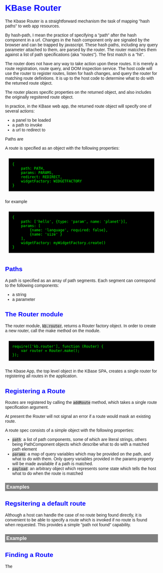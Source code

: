 # KBase Router

The Kbase Router is a straightforward mechanism the task of mapping "hash paths" to web app resources.

By hash-path, I mean the practice of specifying a "path" after the hash component in a url. Changes in the hash component only are signaled by the browser and can be trapped by javascript. These hash paths, including any query parameter attached to them, are parsed by the router. The router matcches them against a list of path specifications (aka "routes"). The first match is a "hit".

The router does not have any way to take action upon these routes. It is merely a route registration, route query, and DOM inspection service. The host code will use the router to register routes, listen for hash changes, and query the router for matching route definitions. It is up to the host code to determine what to do with the returned route object.

The router places specific properties on the returned object, and also includes the originally regsitered route object.

In practice, in the KBase web app, the returned route object will specify one of several actions:

- a panel to be loaded
- a path to invoke
- a url to redirect to


Paths are 

A route is specified as an object with the following properties:

    {
        path: PATH,
        params: PARAMS,
        redirect: REDIRECT,
        widgetFactory: WIDGETFACTORY
    }

for example

    {
        path: ['hello', {type: 'param', name: 'planet'}],
        params: [
            {name: 'language', required: false},
            {name: 'size' }
        ],
        widgetFactory: myWidgetFactory.create()
    }

## Paths

A path is specified as an array of path segments. Each segment can correspond to the following components:

- a string
- a parameter


## The Router module

The router module, ```kb.router```, returns a Router factory object. In order to create a new router, call the make method on the module.

    require(['kb.router'], function (Router) {
        var router = Router.make();
    });

The Kbase App, the top level object in the KBase SPA, creates a single router for registering all routes in the application.


## Registering a Route

Routes are registered by calling the ```addRoute``` method, which takes a single route specification argument.

At present the Router will not signal an error if a route would mask an existing route.

A route spec consists of a simple object with the following properties:

- ```path```: a list of path components, some of which are literal strings, others being PathComponent objects which describe what to do with a matched path element
- ```params```: a map of query variables which may be provided on the path, and what to do with them. Only query variables provided in the params property will be made available if a path is matched.
- ```payload```: an arbitrary object which represents some state which tells the host what to do when the route is matched

### Examples


## Regsitering a default route

Although a host can handle the case of no route being found directly, it is convenient to be able to specify a route which is invoked if no route is found when requested. This provides a simple "path not found" capability.

### Example


## Finding a Route

The 



<style type="text/css">
    body {
        font-family: sans-serif;
    }
    h1, h2, h3, h4, h5, h6 {
        xcolor: #FFF;
        color: blue;
    }
    h3 {
        padding: 4px;
        background-color: gray;
        color: #FFF;
    }
     code {
        xmargin: 1em;
        xdisplay: block;
        xpadding: 1em;
        xcolor: lime;
        background-color: #CCC;
    }
    pre > code {
        margin: 1em;
        display: block;
        padding: 1em;
        color: lime;
        background-color: black;
    }
</style>

